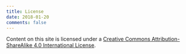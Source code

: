 ```yaml
---
title: License
date: 2018-01-20
comments: false
---
```


Content on this site is licensed under a [Creative Commons Attribution-ShareAlike 4.0 International License](http://creativecommons.org/licenses/by-sa/4.0/).
